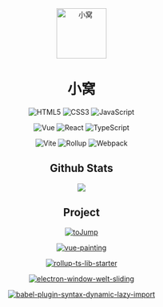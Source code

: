 <div align="center">
 
<img alt="小窝" src="https://avatars.githubusercontent.com/u/9015450" width=100 />
  
# 小窝

![HTML5](https://img.shields.io/badge/-HTML5-red?logo=html5&logoColor=white)
![CSS3](https://img.shields.io/badge/-CSS3-blue?logo=css3&logoColor=white)
![JavaScript](https://img.shields.io/badge/-JavaScript-yellow?logo=javascript&logoColor=white)

![Vue](https://img.shields.io/badge/-Vue-34495e?logo=vue.js)
![React](https://img.shields.io/badge/-React-282c34?logo=react)
![TypeScript](https://img.shields.io/badge/-TypeScript-blue?logo=typescript&logoColor=white)

![Vite](https://img.shields.io/badge/-Vite-646cff?logo=vite&logoColor=white)
![Rollup](https://img.shields.io/badge/-Rollup-ef3335?logo=rollup.js&logoColor=white)
![Webpack](https://img.shields.io/badge/-Webpack-1a6bac?logo=webpack)
  
## Github Stats

<img src="https://github-readme-stats.vercel.app/api?username=wotermelon&show_icons=true&theme=nightowl&count_private=true&include_all_commits=true&show_owner=true">

## Project

[![toJump](https://github-readme-stats.vercel.app/api/pin/?username=wotermelon&repo=toJump)](https://github.com/wotermelon/toJump)
  
[![vue-painting](https://github-readme-stats.vercel.app/api/pin/?username=wotermelon&repo=vue-painting)](https://github.com/wotermelon/vue-painting)

[![rollup-ts-lib-starter](https://github-readme-stats.vercel.app/api/pin/?username=wotermelon&repo=rollup-ts-lib-starter)](https://github.com/wotermelon/rollup-ts-lib-starter)

[![electron-window-welt-sliding](https://github-readme-stats.vercel.app/api/pin/?username=wotermelon&repo=electron-window-welt-sliding)](https://github.com/wotermelon/electron-window-welt-sliding)

[![babel-plugin-syntax-dynamic-lazy-import](https://github-readme-stats.vercel.app/api/pin/?username=wotermelon&repo=babel-plugin-syntax-dynamic-lazy-import)](https://github.com/wotermelon/babel-plugin-syntax-dynamic-lazy-import)
</div>
